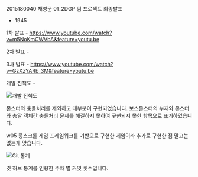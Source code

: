 2015180040 채영문 01_2DGP 텀 프로젝트 최종발표 

- 1945

1차 발표 - https://www.youtube.com/watch?v=m5NoKmCWVbA&feature=youtu.be

2차 발표 - 

3차 발표 - https://www.youtube.com/watch?v=GzXzYA4b_3M&feature=youtu.be

개발 진척도 -

![개발 진척도](https://user-images.githubusercontent.com/71045957/101367032-08bbe880-38e9-11eb-834e-52f3c536b24d.png)


몬스터와 충돌처리를 제외하고 대부분이 구현되었습니다.
보스몬스터의 부재와 몬스터와 총알 객체간 충돌처리 문제를 해결하지 못하여 구현되지 못한 항목으로 표기하였습니다.

w05 종스크롤 게임 프레임워크를 기반으로 구현한 게임이라 추가로 구현한 점 말고는 없는게 맞습니다.



![Git 통계](https://user-images.githubusercontent.com/71045957/101367280-559fbf00-38e9-11eb-9793-623924f7886b.png)

깃 허브 통계를 인용한 주차 별 커밋 횟수입니다.




